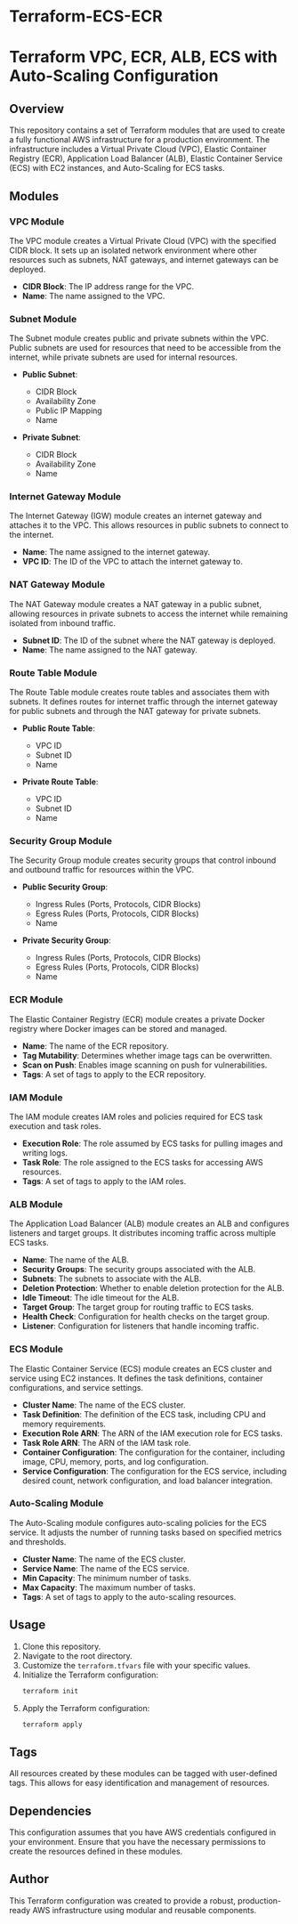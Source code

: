 # Terraform-ECS-ECR

# Terraform VPC, ECR, ALB, ECS with Auto-Scaling Configuration

## Overview

This repository contains a set of Terraform modules that are used to create a fully functional AWS infrastructure for a production environment. The infrastructure includes a Virtual Private Cloud (VPC), Elastic Container Registry (ECR), Application Load Balancer (ALB), Elastic Container Service (ECS) with EC2 instances, and Auto-Scaling for ECS tasks.

## Modules

### VPC Module
The VPC module creates a Virtual Private Cloud (VPC) with the specified CIDR block. It sets up an isolated network environment where other resources such as subnets, NAT gateways, and internet gateways can be deployed.

- **CIDR Block**: The IP address range for the VPC.
- **Name**: The name assigned to the VPC.

### Subnet Module
The Subnet module creates public and private subnets within the VPC. Public subnets are used for resources that need to be accessible from the internet, while private subnets are used for internal resources.

- **Public Subnet**: 
  - CIDR Block
  - Availability Zone
  - Public IP Mapping
  - Name

- **Private Subnet**: 
  - CIDR Block
  - Availability Zone
  - Name

### Internet Gateway Module
The Internet Gateway (IGW) module creates an internet gateway and attaches it to the VPC. This allows resources in public subnets to connect to the internet.

- **Name**: The name assigned to the internet gateway.
- **VPC ID**: The ID of the VPC to attach the internet gateway to.

### NAT Gateway Module
The NAT Gateway module creates a NAT gateway in a public subnet, allowing resources in private subnets to access the internet while remaining isolated from inbound traffic.

- **Subnet ID**: The ID of the subnet where the NAT gateway is deployed.
- **Name**: The name assigned to the NAT gateway.

### Route Table Module
The Route Table module creates route tables and associates them with subnets. It defines routes for internet traffic through the internet gateway for public subnets and through the NAT gateway for private subnets.

- **Public Route Table**: 
  - VPC ID
  - Subnet ID
  - Name

- **Private Route Table**: 
  - VPC ID
  - Subnet ID
  - Name

### Security Group Module
The Security Group module creates security groups that control inbound and outbound traffic for resources within the VPC.

- **Public Security Group**: 
  - Ingress Rules (Ports, Protocols, CIDR Blocks)
  - Egress Rules (Ports, Protocols, CIDR Blocks)
  - Name

- **Private Security Group**: 
  - Ingress Rules (Ports, Protocols, CIDR Blocks)
  - Egress Rules (Ports, Protocols, CIDR Blocks)
  - Name

### ECR Module
The Elastic Container Registry (ECR) module creates a private Docker registry where Docker images can be stored and managed.

- **Name**: The name of the ECR repository.
- **Tag Mutability**: Determines whether image tags can be overwritten.
- **Scan on Push**: Enables image scanning on push for vulnerabilities.
- **Tags**: A set of tags to apply to the ECR repository.

### IAM Module
The IAM module creates IAM roles and policies required for ECS task execution and task roles.

- **Execution Role**: The role assumed by ECS tasks for pulling images and writing logs.
- **Task Role**: The role assigned to the ECS tasks for accessing AWS resources.
- **Tags**: A set of tags to apply to the IAM roles.

### ALB Module
The Application Load Balancer (ALB) module creates an ALB and configures listeners and target groups. It distributes incoming traffic across multiple ECS tasks.

- **Name**: The name of the ALB.
- **Security Groups**: The security groups associated with the ALB.
- **Subnets**: The subnets to associate with the ALB.
- **Deletion Protection**: Whether to enable deletion protection for the ALB.
- **Idle Timeout**: The idle timeout for the ALB.
- **Target Group**: The target group for routing traffic to ECS tasks.
- **Health Check**: Configuration for health checks on the target group.
- **Listener**: Configuration for listeners that handle incoming traffic.

### ECS Module
The Elastic Container Service (ECS) module creates an ECS cluster and service using EC2 instances. It defines the task definitions, container configurations, and service settings.

- **Cluster Name**: The name of the ECS cluster.
- **Task Definition**: The definition of the ECS task, including CPU and memory requirements.
- **Execution Role ARN**: The ARN of the IAM execution role for ECS tasks.
- **Task Role ARN**: The ARN of the IAM task role.
- **Container Configuration**: The configuration for the container, including image, CPU, memory, ports, and log configuration.
- **Service Configuration**: The configuration for the ECS service, including desired count, network configuration, and load balancer integration.

### Auto-Scaling Module
The Auto-Scaling module configures auto-scaling policies for the ECS service. It adjusts the number of running tasks based on specified metrics and thresholds.

- **Cluster Name**: The name of the ECS cluster.
- **Service Name**: The name of the ECS service.
- **Min Capacity**: The minimum number of tasks.
- **Max Capacity**: The maximum number of tasks.
- **Tags**: A set of tags to apply to the auto-scaling resources.

## Usage

1. Clone this repository.
2. Navigate to the root directory.
3. Customize the `terraform.tfvars` file with your specific values.
4. Initialize the Terraform configuration:
    ```sh
    terraform init
    ```
5. Apply the Terraform configuration:
    ```sh
    terraform apply
    ```

## Tags

All resources created by these modules can be tagged with user-defined tags. This allows for easy identification and management of resources.

## Dependencies

This configuration assumes that you have AWS credentials configured in your environment. Ensure that you have the necessary permissions to create the resources defined in these modules.

## Author

This Terraform configuration was created to provide a robust, production-ready AWS infrastructure using modular and reusable components.
